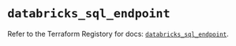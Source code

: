 # `databricks_sql_endpoint`

Refer to the Terraform Registory for docs: [`databricks_sql_endpoint`](https://www.terraform.io/docs/providers/databricks/r/sql_endpoint).
